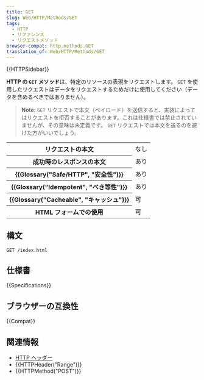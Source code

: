 ```yaml
---
title: GET
slug: Web/HTTP/Methods/GET
tags:
  - HTTP
  - リファレンス
  - リクエストメソッド
browser-compat: http.methods.GET
translation_of: Web/HTTP/Methods/GET
---
```

{{HTTPSidebar}}

**HTTP の `GET` メソッド**は、特定のリソースの表現をリクエストします。 `GET` を使用したリクエストはデータをリクエストするためだけに使用してください（データを含めるべきではありません）。

> **Note:** `GET` リクエストで本文（ペイロード）を送信すると、実装によってはリクエストを拒否することがあります。これは仕様書では禁止されていませんが、その意味は未定義です。 `GET` リクエストでは本文を送るのを避けた方がいいでしょう。

<table class="properties">
  <tbody>
    <tr>
      <th scope="row">リクエストの本文</th>
      <td>なし</td>
    </tr>
    <tr>
      <th scope="row">成功時のレスポンスの本文</th>
      <td>あり</td>
    </tr>
    <tr>
      <th scope="row">{{Glossary("Safe/HTTP", "安全性")}}</th>
      <td>あり</td>
    </tr>
    <tr>
      <th scope="row">{{Glossary("Idempotent", "べき等性")}}</th>
      <td>あり</td>
    </tr>
    <tr>
      <th scope="row">{{Glossary("Cacheable", "キャッシュ")}}</th>
      <td>可</td>
    </tr>
    <tr>
      <th scope="row">HTML フォームでの使用</th>
      <td>可</td>
    </tr>
  </tbody>
</table>

## 構文

```
GET /index.html
```

## 仕様書

{{Specifications}}

## ブラウザーの互換性

{{Compat}}

## 関連情報

- [HTTP ヘッダー](/ja/docs/Web/HTTP/Headers)
- {{HTTPHeader("Range")}}
- {{HTTPMethod("POST")}}
